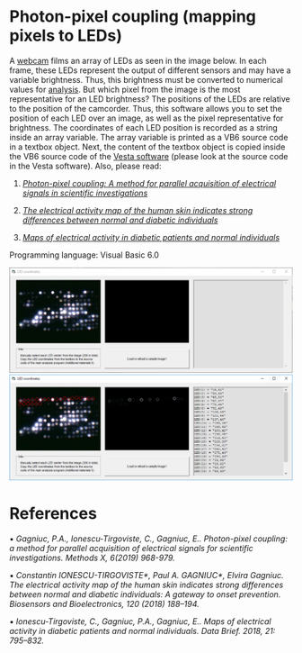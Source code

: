 # Photon-pixel coupling (mapping pixels to LEDs)

A [webcam](https://github.com/Gagniuc/WebCam-software-sampling) films an array of LEDs as seen in the image below. In each frame, these LEDs represent the output of different sensors and may have a variable brightness. Thus, this brightness must be converted to numerical values for [analysis](https://github.com/Gagniuc/Prototype-software-for-Photon-pixel-coupling). But which pixel from the image is the most representative for an LED brightness? The positions of the LEDs are relative to the position of the camcorder. Thus, this software allows you to set the position of each LED over an image, as well as the pixel representative for brightness. The coordinates of each LED position is recorded as a string inside an array variable. The array variable is printed as a VB6 source code in a textbox object. Next, the content of the textbox object is copied inside the VB6 source code of the [Vesta software](https://github.com/Gagniuc/Prototype-software-for-Photon-pixel-coupling) (please look at the source code in the Vesta software). Also, please read:

1) <i>[Photon-pixel coupling: A method for parallel acquisition of electrical signals in scientific investigations](https://www.sciencedirect.com/science/article/pii/S2215016119300901)</i>

2) <i>[The electrical activity map of the human skin indicates strong differences between normal and diabetic individuals](https://www.sciencedirect.com/science/article/abs/pii/S0956566318306663)</i> 

3) <i>[Maps of electrical activity in diabetic patients and normal individuals](https://www.sciencedirect.com/science/article/pii/S2352340918312204)</i>

Programming language: Visual Basic 6.0

![screenshot](https://github.com/Gagniuc/Mapping-pixels-to-LEDs-for-the-Photon-pixel-coupling-method/blob/main/Map%20pixels%20to%20LEDs%20(1).PNG)
![screenshot](https://github.com/Gagniuc/Mapping-pixels-to-LEDs-for-the-Photon-pixel-coupling-method/blob/main/Map%20pixels%20to%20LEDs%20(2).PNG)

# References
▪	<i>Gagniuc, P.A., Ionescu-Tirgoviste, C., Gagniuc, E.. Photon-pixel coupling: a method for parallel acquisition of electrical signals for scientific investigations. Methods X, 6(2019) 968-979.</i>

▪	<i>Constantin IONESCU-TIRGOVISTE*, Paul A. GAGNIUC*, Elvira Gagniuc. The electrical activity map of the human skin indicates strong differences between normal and diabetic individuals: A gateway to onset prevention. Biosensors and Bioelectronics, 120 (2018) 188–194. </i>

▪	<i>Ionescu-Tirgoviste, C., Gagniuc, P.A., Gagniuc, E.. Maps of electrical activity in diabetic patients and normal individuals.  Data Brief. 2018, 21: 795–832.</i>
